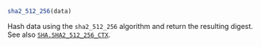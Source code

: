 ```julia
sha2_512_256(data)
```

Hash data using the `sha2_512_256` algorithm and return the resulting digest. See also [`SHA.SHA2_512_256_CTX`](@ref).
